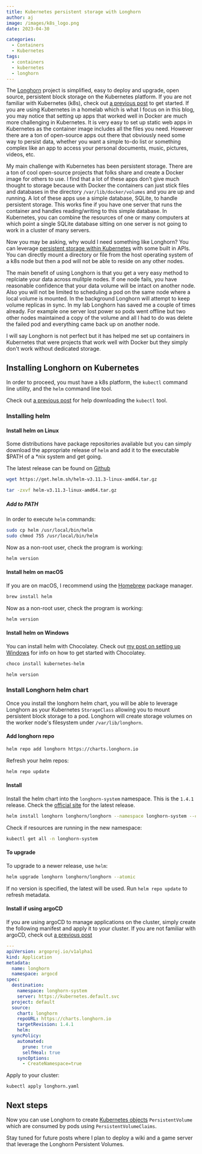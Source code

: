 ```yaml
---
title: Kubernetes persistent storage with Longhorn
author: aj
image: /images/k8s_logo.png
date: 2023-04-30

categories:
  - Containers
  - Kubernetes
tags:
  - containers
  - kubernetes
  - longhorn
---
```


The [Longhorn][1] project is simplified, easy to deploy and upgrade, open source, persistent block storage on the Kubernetes platform. If you are not familiar with Kubernetes (k8s), check out [a previous post][2] to get started. If you are using Kubernetes in a homelab which is what I focus on in this blog, you may notice that setting up apps that worked well in Docker are much more challenging in Kubernetes. It is very easy to set up static web apps in Kubernetes as the container image includes all the files you need. However there are a ton of open-source apps out there that obviously need some way to persist data, whether you want a simple to-do list or something complex like an app to access your personal documents, music, pictures, videos, etc.

My main challenge with Kubernetes has been persistent storage. There are a ton of cool open-source projects that folks share and create a Docker image for others to use. I find that a lot of these apps don't give much thought to storage because with Docker the containers can just stick files and databases in the directory `/var/lib/docker/volumes` and you are up and running. A lot of these apps use a simple database, SQLite, to handle persistent storage. This works fine if you have one server that runs the container and handles reading/writing to this simple database. In Kubernetes, you can combine the resources of one or many computers at which point a single SQLite database sitting on one server is not going to work in a cluster of many servers.

Now you may be asking, why would I need something like Longhorn? You can leverage [persistent storage within Kubernetes][7] with some built in APIs. You can directly mount a directory or file from the host operating system of a k8s node but then a pod will not be able to reside on any other nodes.

The main benefit of using Longhorn is that you get a very easy method to replciate your data across mulitple nodes. If one node fails, you have reasonable confidence that your data volume will be intact on another node. Also you will not be limited to scheduling a pod on the same node where a local volume is mounted. In the background Longhorn will attempt to keep volume replicas in sync. In my lab Longhorn has saved me a couple of times already. For example one server lost power so pods went offline but two other nodes maintained a copy of the volume and all I had to do was delete the failed pod and everything came back up on another node.

I will say Longhorn is not perfect but it has helped me set up containers in Kubernetes that were projects that work well with Docker but they simply don't work without dedicated storage.

## Installing Longhorn on Kubernetes

In order to proceed, you must have a k8s platform, the `kubectl` command line utility, and the `helm` command line tool.

Check out [a previous post][2] for help downloading the `kubectl` tool.

### Installing helm

#### Install helm on Linux

Some distributions have package repositories available but you can simply download the appropriate release of `helm` and add it to the executable $PATH of a *nix system and get going.

The latest release can be found on [Github][3]

```bash
wget https://get.helm.sh/helm-v3.11.3-linux-amd64.tar.gz

tar -zxvf helm-v3.11.3-linux-amd64.tar.gz
```

##### Add to PATH

In order to execute `helm` commands:

```bash
sudo cp helm /usr/local/bin/helm
sudo chmod 755 /usr/local/bin/helm
```

Now as a non-root user, check the program is working:

```bash
helm version
```

#### Install helm on macOS

If you are on macOS, I recommend using the [Homebrew][4] package manager.

```bash
brew install helm
```

Now as a non-root user, check the program is working:

```bash
helm version
```

#### Install helm on Windows

You can install helm with Chocolatey. Check out [my post on setting up Windows][5] for info on how to get started with Chocolatey.

```powershell
choco install kubernetes-helm
```

```powershell
helm version
```

### Install Longhorn helm chart

Once you install the longhorn helm chart, you will be able to leverage Longhorn as your Kubernetes `StorageClass` allowing you to mount persistent block storage to a pod. Longhorn will create storage volumes on the worker node's filesystem under `/var/lib/longhorn`.

#### Add longhorn repo

```sh
helm repo add longhorn https://charts.longhorn.io
```

Refresh your helm repos:

```sh
helm repo update
```

#### Install

Install the helm chart into the `longhorn-system` namespace. This is the `1.4.1` release. Check the [official site][1] for the latest release.

```sh
helm install longhorn longhorn/longhorn --namespace longhorn-system --create-namespace --version 1.4.1
```

Check if resources are running in the new namespace:

```sh
kubectl get all -n longhorn-system
```

#### To upgrade

To upgrade to a newer release, use `helm`:

```sh
helm upgrade longhorn longhorn/longhorn --atomic
```

If no version is specified, the latest will be used. Run `helm repo update` to refresh metadata.

#### Install if using argoCD

If you are using argoCD to manage applications on the cluster, simply create the following manifest and apply it to your cluster. If you are not familiar with argoCD, check out [a previous post][6]

```yaml
---
apiVersion: argoproj.io/v1alpha1
kind: Application
metadata:
  name: longhorn
  namespace: argocd
spec:
  destination:
    namespace: longhorn-system 
    server: https://kubernetes.default.svc
  project: default
  source:
    chart: longhorn 
    repoURL: https://charts.longhorn.io
    targetRevision: 1.4.1
    helm:
  syncPolicy:
    automated:
      prune: true
      selfHeal: true
    syncOptions:
      - CreateNamespace=true
```

Apply to your cluster:

```sh
kubectl apply longhorn.yaml
```

## Next steps

Now you can use Longhorn to create [Kubernetes objects][7] `PersistentVolume` which are consumed by pods using `PersistentVolumeClaims`.

Stay tuned for future posts where I plan to deploy a wiki and a game server that leverage the Longhorn Persistent Volumes.

 [1]: https://longhorn.io/
 [2]: /posts/kubernetes/
 [3]: https://github.com/helm/helm/releases
 [4]: https://brew.sh
 [5]: /posts/setting-up-windows/
 [6]: /posts/argocd/
 [7]: https://kubernetes.io/docs/concepts/storage/persistent-volumes/